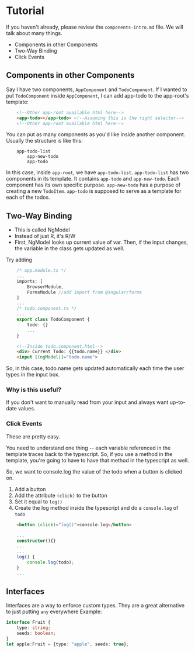# Tutorial
If you haven't already, please review the `components-intro.md` file.
We will talk about many things.
* Components in other Components
* Two-Way Binding
* Click Events

## Components in other Components
Say I have two components, `AppComponent` and `TodoComponent`.
If I wanted to put `TodoComponent` inside `AppComponent`, I can add app-todo to the app-root's template:
```html
    <!--Other app-root available html here--> 
    <app-todo></app-todo> <!--Assuming this is the right selector-->
    <!--Other app-root available html here-->
```
You can put as many components as you'd like inside another component.
Usually the structure is like this:
```app-root
    app-todo-list
        app-new-todo
        app-todo   
``` 
In this case, inside `app-root`, we have `app-todo-list`. `app-todo-list`
has two components in its template. It contains `app-todo` and `app-new-todo`.
Each component has its own specific purpose. `app-new-todo` has a purpose of
creating a new `TodoItem`. `app-todo` is supposed to serve as a template for each
of the todos.

## Two-Way Binding
* This is called NgModel
* Instead of just R, it's R/W
* First, NgModel looks up current value of var. Then, if the input changes,
the variable in the class gets updated as well.

Try adding
```typescript
    /* app.module.ts */
    ...
    imports: [
        BrowserModule,
        FormsModule //add import from @angular/forms
    ]
    ...
    /* todo.component.ts */
    ...
    export class TodoComponent {
        todo: {}
        ...
    }
```
```html
    <!--Inside todo.component.html-->
    <div> Current Todo: {{todo.name}} </div>
    <input [(ngModel)]="todo.name">
```
So, in this case, todo.name gets updated automatically each time
the user types in the input box.

### Why is this useful?
If you don't want to manually read from your input and always want up-to-date values.

### Click Events
These are pretty easy. 

You need to understand one thing -- each variable referenced in the template
traces back to the typescript. So, if you use a method in the template, you're going to 
have to have that method in the typescript as well.

So, we want to console.log the value of the todo when a button is clicked on.

1. Add a button
2. Add the attribute `(click)` to the button
3. Set it equal to `log()`
4. Create the log method inside the typescript and do a `console.log` of `todo`

```html
    <button (click)="log()">console.log</button>
```
```typescript
    ...
    constructor(){}
    ...
    ...
    log() {
        console.log(todo);
    }
    ...
```

## Interfaces
Interfaces are a way to enforce custom types. They are a great alternative to just putting `any` everywhere
Example:
```typescript
interface Fruit {
    type: string;
    seeds: boolean;
}
let apple:Fruit = {type: "apple", seeds: true};
```